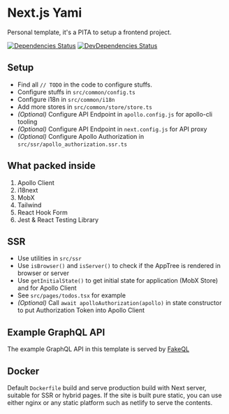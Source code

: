 # Next.js Yami

Personal template, it's a PITA to setup a frontend project.

[![Dependencies Status](https://david-dm.org/suppayami/next-yami.svg)](https://david-dm.org/suppayami/next-yami) [![DevDependencies Status](https://david-dm.org/suppayami/next-yami/dev-status.svg)](https://david-dm.org/suppayami/next-yami?type=dev)

## Setup
- Find all `// TODO` in the code to configure stuffs.
- Configure stuffs in `src/common/config.ts`
- Configure i18n in `src/common/i18n`
- Add more stores in `src/common/store/store.ts`
- _(Optional)_ Configure API Endpoint in `apollo.config.js` for apollo-cli tooling
- _(Optional)_ Configure API Endpoint in `next.config.js` for API proxy
- _(Optional)_ Configure Apollo Authorization in `src/ssr/apollo_authorization.ssr.ts`

## What packed inside
1. Apollo Client
2. i18next
3. MobX
4. Tailwind
5. React Hook Form
6. Jest & React Testing Library

## SSR
- Use utilities in `src/ssr`
- Use `isBrowser()` and `isServer()` to check if the AppTree is rendered in browser or server
- Use `getInitialState()` to get initial state for application (MobX Store) and for Apollo Client
- See `src/pages/todos.tsx` for example
- _(Optional)_ Call `await apolloAuthorization(apollo)` in state constructor to put Authorization Token into Apollo Client

## Example GraphQL API
The example GraphQL API in this template is served by [FakeQL](https://fakeql.com/)

## Docker
Default `Dockerfile` build and serve production build with Next server, suitable for SSR or hybrid pages. If the site is built pure static, you can use either nginx or any static platform such as netlify to serve the contents.
